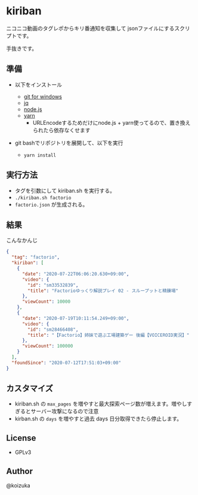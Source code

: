 # kiriban

ニコニコ動画のタグレポからキリ番通知を収集して jsonファイルにするスクリプトです。

手抜きです。

## 準備
- 以下をインストール
    - [git for windows](https://gitforwindows.org/)
    - [jq](https://stedolan.github.io/jq/)
    - [node.js](https://nodejs.org/ja/)
    - [yarn](https://classic.yarnpkg.com/ja/)
        - URLEncodeするためだけにnode.js + yarn使ってるので、置き換えられたら依存なくせます

- git bashでリポジトリを展開して、以下を実行
    - `yarn install`

## 実行方法
- タグを引数にして kiriban.sh を実行する。
- `./kiriban.sh factorio`
- `factorio.json` が生成される。

## 結果
こんなかんじ

```json
{
  "tag": "factorio",
  "kiriban": [
    {
      "date": "2020-07-22T06:06:20.630+09:00",
      "video": {
        "id": "sm33532839",
        "title": "Factorioゆっくり解説プレイ 02 - スループットと精錬場"
      },
      "viewCount": 10000
    },
    {
      "date": "2020-07-19T10:11:54.249+09:00",
      "video": {
        "id": "sm28466408",
        "title": "【Factorio】姉妹で遊ぶ工場建築ゲー 後編【VOICEROID実況】"
      },
      "viewCount": 100000
    }
  ],
  "foundSince": "2020-07-12T17:51:03+09:00"
}
```

## カスタマイズ
- kiriban.sh の `max_pages` を増やすと最大探索ページ数が増えます。増やしすぎるとサーバー攻撃になるので注意
- kirban.sh の `days` を増やすと過去 days 日分取得できたら停止します。

## License
- GPLv3

## Author
@koizuka
